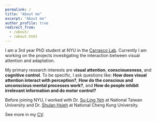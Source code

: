 ```yaml
---
permalink: /
title: "About me"
excerpt: "About me"
author_profile: true
redirect_from: 
  - /about/
  - /about.html
---
```


I am a 3rd year PhD student at NYU in the [Carrasco Lab](https://carrascolab.hosting.nyu.edu/). Currently I am working on the projects investigating the interaction between visual attention and adaptation. 

My primary research interests are **visual attention**, **consciouesness**, and **cognitive control**. To be specific, I ask questions like: **How does visual attention interact with perception?**, **How do the conscious and unconscious mental processes work?**, and **How do people inhibit irrelevant information and do motor control?** 

Before joining NYU, I worked with Dr. [Su-Ling Yeh](http://epa.psy.ntu.edu.tw/) at National Taiwan University and Dr. [Shulan Hsieh](http://140.116.183.157/) at National Cheng Kung University. 

See more in my [CV](http://hsinghaolee.github.io/files/HsingHaoLee_CV_2023.pdf).
